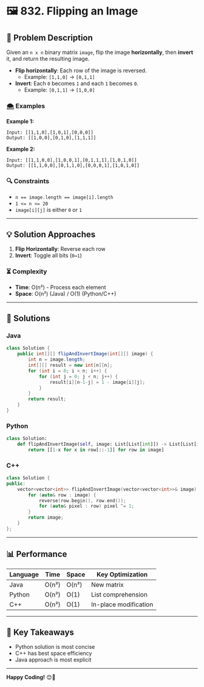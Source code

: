 # 🖼️ 832. Flipping an Image

## 📝 Problem Description
Given an `n x n` binary matrix `image`, flip the image **horizontally**, then **invert** it, and return the resulting image.

- **Flip horizontally**: Each row of the image is reversed.
  - Example: `[1,1,0]` → `[0,1,1]`
- **Invert**: Each `0` becomes `1` and each `1` becomes `0`.
  - Example: `[0,1,1]` → `[1,0,0]`

### 🌨 Examples

**Example 1:**
```
Input: [[1,1,0],[1,0,1],[0,0,0]]
Output: [[1,0,0],[0,1,0],[1,1,1]]
```

**Example 2:**
```
Input: [[1,1,0,0],[1,0,0,1],[0,1,1,1],[1,0,1,0]]
Output: [[1,1,0,0],[0,1,1,0],[0,0,0,1],[1,0,1,0]]
```

### 🔍 Constraints
- `n == image.length == image[i].length`
- `1 <= n <= 20`
- `image[i][j]` is either `0` or `1`

---

## 💡 Solution Approaches
1. **Flip Horizontally**: Reverse each row
2. **Invert**: Toggle all bits (`0↔1`)

### ⏳ Complexity
- **Time**: O(n²) - Process each element
- **Space**: O(n²) (Java) / O(1) (Python/C++)

---

## 🚀 Solutions

### Java
```java
class Solution {
    public int[][] flipAndInvertImage(int[][] image) {
        int n = image.length;
        int[][] result = new int[n][n];
        for (int i = 0; i < n; i++) {
            for (int j = 0; j < n; j++) {
                result[i][n-1-j] = 1 - image[i][j];
            }
        }
        return result;
    }
}
```

### Python
```python
class Solution:
    def flipAndInvertImage(self, image: List[List[int]]) -> List[List[int]]:
        return [[1-x for x in row[::-1]] for row in image]
```

### C++
```cpp
class Solution {
public:
    vector<vector<int>> flipAndInvertImage(vector<vector<int>>& image) {
        for (auto& row : image) {
            reverse(row.begin(), row.end());
            for (auto& pixel : row) pixel ^= 1;
        }
        return image;
    }
};
```

---

## 📊 Performance
| Language | Time  | Space  | Key Optimization |
|----------|-------|--------|------------------|
| Java     | O(n²) | O(n²)  | New matrix        |
| Python  | O(n²) | O(1)    | List comprehension |
| C++      | O(n²) | O(1)    | In-place modification |

---

## 🎯 Key Takeaways
- Python solution is most concise
- C++ has best space efficiency
- Java approach is most explicit

---

**Happy Coding!** 😊🚀
